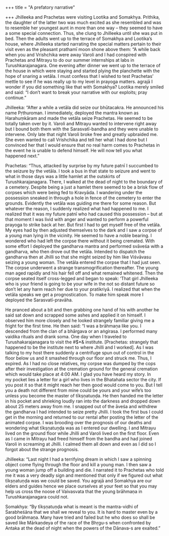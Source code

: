 +++
title = "A prefatory narrative"

+++
Jhilleeka and Prachetas were visiting Lootika and Somakhya. Prithika,
the daughter of the latter two was much excited as she resembled and was
to resemble her youngest aunt in more than one way – they seemed to have
a some special connection. Thus, she clung to Jhilleeka until she was
put in bed. Then the adults went up to the terrace of Somakhya and
Lootika’s house, where Jhilleeka started narrating the special matters
pertain to their visit even as the pleasant prathamī moon shone above
them: “A while back when you and Vrishchika were away Varoli and I had
conspired with Prachetas and Mitrayu to do our summer internships at
labs in Turushkarajanagara. One evening after dinner we went up to the
terrace of the house in which were staying and started plying the
planchette with the hope of snaring a vetāla. I must confess that I
wished to test Prachetas’ mettle to see if he was really up to my level
in prayoga matters. agrajā I wonder if you did something like that with
Somakhya? Lootika merely smiled and said: “I don’t want to break your
narrative with our exploits; pray continue.”

Jhilleeka: “After a while a vetāla did seize our bhūtacakra. He
announced his name Pṛthuroman. I immediately, deployed the mantra known
as Harahuṃkāram and made the vetāla seize Prachetas. He seemed to be
totally taken over by it. Varoli and Mitrayu wanted to intervene right
away but I bound both them with the Sarasvatī-bandha and they were
unable to intervene. Only late that night Varoli broke free and greatly
upbraided me. She even wanted to call Vrishchika and tell her what I had
done but I convinced her that I would ensure that no real harm comes to
Prachetas in the event he is unable to defend himself. He will now tell
you what happened next.”

Prachetas: “Thus, attacked by surprise by my future patnī I succumbed to
the seizure by the vetāla. I took a bus in that state to seizure and
went to what in those days was a little hamlet at the outskirts of
Turushkarajanagara. There, I walked at the dead of night to the boundary
of a cemetery. Despite being a just a hamlet there seemed to be a brisk
flow of corpses which were being fed to Kravyāda. I wandering under the
possession sneaked in through a hole in fence of the cemetery to enter
the grounds. Evidently the vetāla was guiding me there for some reason.
But whatever the reason, I suddenly realized what had happened to me. I
realized that it was my future patnī who had caused this possession –
but at that moment I was livid with anger and wanted to perform a
powerful prayoga to strike back at her. But first I had to get myself
free of the vetāla. My eyes had by then adjusted themselves to the dark
and I saw a corpse of a young man lying in the vicinity. He seemed to
have a noble bearing. I wondered who had left the corpse there without
it being cremated. With some effort I deployed the gandharva mantra and
performed svāveśa with a gandharva, who then drove out the vetāla.
Intended to dispatch the gandharva then at Jhilli so that she might
seized by him like Viśvāvasu seizing a young woman. The vetāla entered
the corpse that I had just seen. The corpse underwent a strange
transmogrification thereafter. The young man aged rapidly and his hair
fell off and what remained whitened. Then the corpse seated itself
cross-legged and began to speak: ‘That girl Jhilleeka who is your friend
is going to be your wife in the not so distant future so don’t let any
harm reach her due to your pratikriyā. I realized that when the vetāla
speaks we get a prognostication. To make him speak more I deployed the
Sarasvatī-pravāha.

He pranced about a bit and then grabbing one hand of his with another he
said sat down and scrapped some ashes and applied it on himself. I
observed him more closely and he looked strangely familiar giving me a
fright for the first time. He then said: “I was a brāhmaṇa like you. I
descended from the clan of a bhārgava or an aṅgirasa. I performed many
vaidika rituals and drank soma. One day when I traveled to
Turushakarajanagara to visit the \#$\*& institute. \[Prachetas:
strangely that happened to be the institute next to where Jhilli and I
worked\]. As I was talking to my host there suddenly a centrifuge spun
out of control in the floor below us and it smashed through our floor
and struck me. Thus, I expired. As I had no close relatives, my corpse
was dumped by the cops after their investigation at the cremation ground
for the general cremation which would take place at 4:00 AM. I glad you
have heard my story. In my pocket lies a letter for a girl who lives in
the Bhatahata sector the city. If you post it so that it might reach her
then good would come to you. But I tell you a death not different from
mine could be yours and your wife’s too unless you become the master of
tīkṣṇatuṇḍa. He then handed me the letter in his pocket and shrieking
loudly ran into the darkness and dropped down about 25 meters away from
me. I snapped out of the āveśa and withdrew the gandharva I had intended
to seize pretty Jhilli. I took the first bus I could get in the morning
and returned to our rental after posting the letter of the animated
corpse. I was brooding over the prognosis of our deaths and wondering
what tīkṣṇatuṇḍa was as I entered our dwelling. I and Mitrayu lived on
the ground floor while Jhilli and Varoli lived on the first floor. Even
as I came in Mitrayu had freed himself from the bandha and had joined
Varoli in screaming at Jhilli. I calmed them all down and even as I did
so I forgot about the strange prognosis.

Jhilleeka: “Last night I had a terrifying dream in which I saw a
spinning object come flying through the floor and kill a young man. I
then saw a young woman jump off a building and die. I narrated it to
Prachetas who told me it was a very deadly sign and mentioned that only
if we figured out what tīkṣṇatuṇḍa was we could be saved. You agrajā and
Somakhya are our elders and guides hence we place ourselves at your feet
so that you may help us cross the noose of Vaivasvata that the young
brāhmaṇa in Turushkarajanagara could not.

Somakhya: “By tīkṣṇatuṇḍa what is meant is the mantra-vidhi of
Śarabheśāna that we shall we reveal to you. It is hard to master even
by a good brāhmaṇa. Many have tried and failed but he who does so shall
be saved like Mārkaṇdeya of the race of the Bhṛgu-s when confronted by
Antaka at the dead of night when the powers of the Dānava-s are
exalted.”
